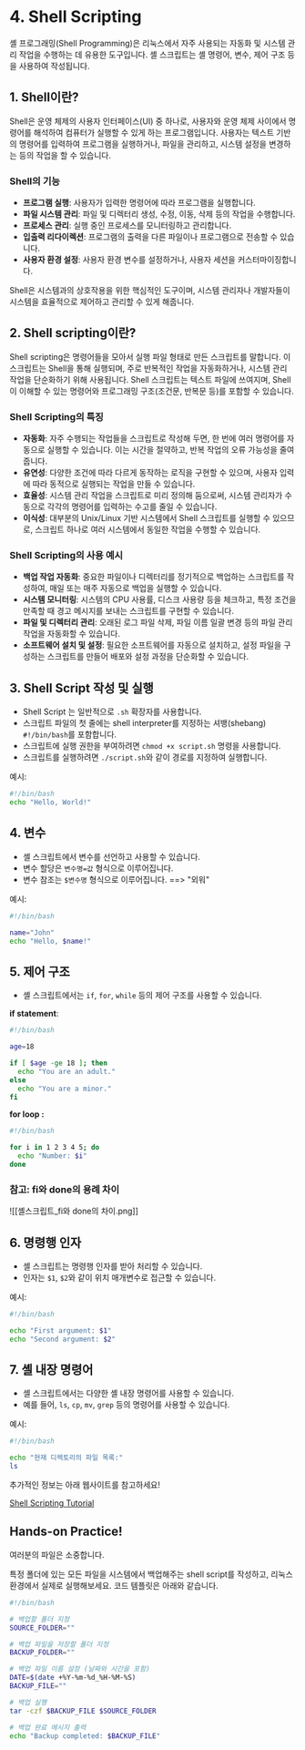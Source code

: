 # 4. Shell Scripting

셸 프로그래밍(Shell Programming)은 리눅스에서 자주 사용되는 자동화 및 시스템 관리 작업을 수행하는 데 유용한 도구입니다. 셸 스크립트는 셸 명령어, 변수, 제어 구조 등을 사용하여 작성됩니다.

## 1. Shell이란?

  Shell은 운영 체제의 사용자 인터페이스(UI) 중 하나로, 사용자와 운영 체제 사이에서 명령어를 해석하여 컴퓨터가 실행할 수 있게 하는 프로그램입니다. 사용자는 텍스트 기반의 명령어를 입력하여 프로그램을 실행하거나, 파일을 관리하고, 시스템 설정을 변경하는 등의 작업을 할 수 있습니다.

### Shell의 기능

- **프로그램 실행**: 사용자가 입력한 명령어에 따라 프로그램을 실행합니다.
- **파일 시스템 관리**: 파일 및 디렉터리 생성, 수정, 이동, 삭제 등의 작업을 수행합니다.
- **프로세스 관리**: 실행 중인 프로세스를 모니터링하고 관리합니다.
- **입출력 리다이렉션**: 프로그램의 출력을 다른 파일이나 프로그램으로 전송할 수 있습니다.
- **사용자 환경 설정**: 사용자 환경 변수를 설정하거나, 사용자 세션을 커스터마이징합니다.

Shell은 시스템과의 상호작용을 위한 핵심적인 도구이며, 시스템 관리자나 개발자들이 시스템을 효율적으로 제어하고 관리할 수 있게 해줍니다.

## 2. Shell scripting이란?

  Shell scripting은 명령어들을 모아서 실행 파일 형태로 만든 스크립트를 말합니다. 이 스크립트는 Shell을 통해 실행되며, 주로 반복적인 작업을 자동화하거나, 시스템 관리 작업을 단순화하기 위해 사용됩니다. Shell 스크립트는 텍스트 파일에 쓰여지며, Shell이 이해할 수 있는 명령어와 프로그래밍 구조(조건문, 반복문 등)를 포함할 수 있습니다.

### **Shell Scripting의 특징**

- **자동화**: 자주 수행되는 작업들을 스크립트로 작성해 두면, 한 번에 여러 명령어를 자동으로 실행할 수 있습니다. 이는 시간을 절약하고, 반복 작업의 오류 가능성을 줄여줍니다.
- **유연성**: 다양한 조건에 따라 다르게 동작하는 로직을 구현할 수 있으며, 사용자 입력에 따라 동적으로 실행되는 작업을 만들 수 있습니다.
- **효율성**: 시스템 관리 작업을 스크립트로 미리 정의해 둠으로써, 시스템 관리자가 수동으로 각각의 명령어를 입력하는 수고를 줄일 수 있습니다.
- **이식성**: 대부분의 Unix/Linux 기반 시스템에서 Shell 스크립트를 실행할 수 있으므로, 스크립트 하나로 여러 시스템에서 동일한 작업을 수행할 수 있습니다.

### **Shell Scripting의 사용 예시**

- **백업 작업 자동화**: 중요한 파일이나 디렉터리를 정기적으로 백업하는 스크립트를 작성하여, 매일 또는 매주 자동으로 백업을 실행할 수 있습니다.
- **시스템 모니터링**: 시스템의 CPU 사용률, 디스크 사용량 등을 체크하고, 특정 조건을 만족할 때 경고 메시지를 보내는 스크립트를 구현할 수 있습니다.
- **파일 및 디렉터리 관리**: 오래된 로그 파일 삭제, 파일 이름 일괄 변경 등의 파일 관리 작업을 자동화할 수 있습니다.
- **소프트웨어 설치 및 설정**: 필요한 소프트웨어를 자동으로 설치하고, 설정 파일을 구성하는 스크립트를 만들어 배포와 설정 과정을 단순화할 수 있습니다.

## 3. Shell Script 작성 및 실행

- Shell Script 는 일반적으로 `.sh` 확장자를 사용합니다.
- 스크립트 파일의 첫 줄에는 shell interpreter를 지정하는 셔뱅(shebang) `#!/bin/bash`를 포함합니다.
- 스크립트에 실행 권한을 부여하려면 `chmod +x script.sh` 명령을 사용합니다.
- 스크립트를 실행하려면 `./script.sh`와 같이 경로를 지정하여 실행합니다.

예시:

```bash
#!/bin/bash
echo "Hello, World!"
```

## 4. 변수

- 셸 스크립트에서 변수를 선언하고 사용할 수 있습니다.
- 변수 할당은 `변수명=값` 형식으로 이루어집니다.
- 변수 참조는 `$변수명` 형식으로 이루어집니다. ==> "외워"

예시:

```bash
#!/bin/bash

name="John"
echo "Hello, $name!"
```

## 5. 제어 구조

- 셸 스크립트에서는 `if`, `for`, `while` 등의 제어 구조를 사용할 수 있습니다.

**if statement**:

```bash
#!/bin/bash

age=18

if [ $age -ge 18 ]; then
  echo "You are an adult."
else
  echo "You are a minor."
fi
```

**for loop :** 

```bash
#!/bin/bash

for i in 1 2 3 4 5; do
  echo "Number: $i"
done

```


### 참고: fi와 done의 용례 차이
![[셸스크립트_fi와 done의 차이.png]]


## 6. 명령행 인자

- 셸 스크립트는 명령행 인자를 받아 처리할 수 있습니다.
- 인자는 `$1`, `$2`와 같이 위치 매개변수로 접근할 수 있습니다.

예시:

```bash
#!/bin/bash

echo "First argument: $1"
echo "Second argument: $2"

```

## 7. 셸 내장 명령어

- 셸 스크립트에서는 다양한 셸 내장 명령어를 사용할 수 있습니다.
- 예를 들어, `ls`, `cp`, `mv`, `grep` 등의 명령어를 사용할 수 있습니다.

예시:

```bash
#!/bin/bash

echo "현재 디렉토리의 파일 목록:"
ls

```

추가적인 정보는 아래 웹사이트를 참고하세요!

[Shell Scripting Tutorial](https://www.shellscript.sh/)

## Hands-on Practice!

여러분의 파일은 소중합니다.

특정 폴더에 있는 모든 파일을 시스템에서 백업해주는 shell script를 작성하고, 리눅스 환경에서 실제로 실행해보세요. 코드 템플릿은 아래와 같습니다.

```bash
#!/bin/bash

# 백업할 폴더 지정
SOURCE_FOLDER=""

# 백업 파일을 저장할 폴더 지정
BACKUP_FOLDER=""

# 백업 파일 이름 설정 (날짜와 시간을 포함)
DATE=$(date +%Y-%m-%d_%H-%M-%S)
BACKUP_FILE=""

# 백업 실행
tar -czf $BACKUP_FILE $SOURCE_FOLDER

# 백업 완료 메시지 출력
echo "Backup completed: $BACKUP_FILE"

```